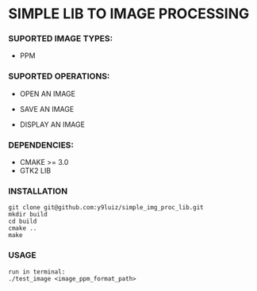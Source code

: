 # SIMPLE LIB TO IMAGE PROCESSING


### SUPORTED IMAGE TYPES:
- PPM

### SUPORTED OPERATIONS:

- OPEN AN IMAGE

- SAVE AN IMAGE

- DISPLAY AN IMAGE

### DEPENDENCIES:
-  CMAKE >= 3.0
-  GTK2 LIB

### INSTALLATION

```
git clone git@github.com:y9luiz/simple_img_proc_lib.git
mkdir build
cd build
cmake ..
make

```


### USAGE
```
run in terminal:
./test_image <image_ppm_format_path>
```
